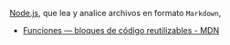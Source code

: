 [Node.js](https://nodejs.org/), que lea y analice archivos
en formato `Markdown`,
* [Funciones — bloques de código reutilizables - MDN](https://developer.mozilla.org/es/docs/Learn/JavaScript/Building_blocks/Functions)